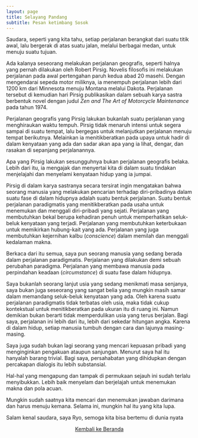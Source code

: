 ```yaml
---
layout: page
title: Selayang Pandang
subtitle: Pesan ketimbang Sosok
---
```


Saudara, seperti yang kita tahu, setiap perjalanan berangkat dari suatu titik awal,
lalu bergerak di atas suatu jalan, melalui berbagai medan, untuk menuju suatu tujuan.

Ada kalanya seseorang melakukan perjalanan geografis,
seperti halnya yang pernah dilakukan oleh Robert Pirsig.
Novelis filosofis ini melakukan perjalanan
pada awal pertengahan paruh kedua abad 20 masehi.
Dengan mengendarai sepeda motor miliknya, ia menempuh perjalanan
lebih dari 1200 km dari Minnesota menuju Montana melalui Dakota.
Perjalanan tersebut di kemudian hari Pirsig publikasikan dalam
sebuah karya sastra berbentuk novel dengan judul
<i>Zen and The Art of Motorcycle Maintenance</i> pada tahun 1974.

Perjalanan geografis yang Pirsig lakukan bukanlah suatu perjalanan yang
menghiraukan waktu tempuh. Pirsig tidak menaruh intensi untuk segera sampai di suatu tempat, 
lalu bergegas untuk melanjutkan perjalanan menuju tempat berikutnya.
Melainkan ia menitikberatkan pada upaya untuk hadir di dalam kenyataan yang ada dan sadar akan
apa yang ia lihat, dengar, dan rasakan di sepanjang perjalanannya.

Apa yang Pirsig lakukan sesungguhnya bukan perjalanan geografis belaka.
Lebih dari itu, ia mengajak dan menyertai kita di dalam suatu tindakan
menjelajahi dan menyelami kenyataan hidup yang ia jumpai.

Pirsig di dalam karya sastranya secara tersirat ingin mengatakan bahwa seorang manusia
yang melakukan pencarian terhadap diri-pribadinya
dalam suatu fase di dalam hidupnya adalah suatu bentuk perjalanan.
Suatu bentuk perjalanan paradigmatis yang menitikberatkan pada usaha untuk menemukan
dan menggali diri-pribadi yang sejati. Perjalanan yang membutuhkan bekal
berupa kehadiran penuh untuk memperhatikan seluk-beluk kenyataan yang terjadi.
Perjalanan yang membutuhkan keterbukaan untuk memikirkan hubung-kait yang ada.
Perjalanan yang juga membutuhkan kejernihan kalbu (<i>conscience</i>) dalam memilah dan menggali kedalaman makna.

Berkaca dari itu semua, saya pun seorang manusia yang sedang berada dalam perjalanan paradigmatis.
Perjalanan yang dilakukan demi sebuah perubahan paradigma.
Perjalanan yang membawa manusia pada perpindahan keadaan (<i>circumstance</i>) di suatu fase dalam hidupnya.

Saya bukanlah seorang lanjut usia yang sedang menikmati masa senjanya, 
saya bukan juga seseorang yang sangat belia
yang mungkin masih samar dalam memandang seluk-beluk kenyataan yang ada.
Oleh karena suatu perjalanan paradigmatis tidak terbatas oleh usia,
maka tidak cukup kontekstual untuk menitikberatkan pada ukuran itu di ruang ini.
Namun demikian bukan berarti tidak memperdulikan usia yang terus berjalan.
Bagi saya, perjalanan ini lebih dari itu, lebih dari sekedar hitungan angka.
Karena di dalam hidup, setiap manusia tumbuh dengan cara dan lajunya masing-masing. 

Saya juga sudah bukan lagi seorang yang mencari kepuasan pribadi
yang menginginkan pengakuan ataupun sanjungan.
Menurut saya hal itu hanyalah barang trivial. 
Bagi saya, persahabatan yang dihidupkan dengan percakapan dialogis itu lebih substansial.

Hal-hal yang mengapung dan tampak di permukaan sejauh ini sudah terlalu menyibukkan.
Lebih baik menyelam dan berjelajah untuk menemukan makna dan pola acuan. 

Mungkin sudah saatnya kita mencari dan menemukan jawaban darimana dan harus menuju kemana.
Selama ini, mungkin hal itu yang kita lupa.

Salam kenal saudara, saya Ryo, semoga kita bisa bertemu di dunia nyata

<p style="text-align:center;">
  <a href="https://laminseima.github.io/beranda/">Kembali ke Beranda</a>
</p>
